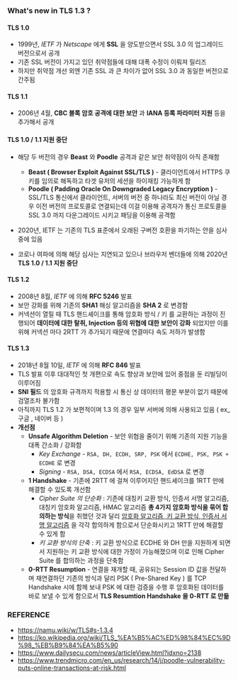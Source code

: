 ### What's new in TLS 1.3 ?



#### TLS 1.0

- 1999년, *IETF* 가 *Netscape* 에게 **SSL** 을 양도받으면서 SSL 3.0 의 업그레이드 버전으로서 공개
- 기존 SSL 버전이 가지고 있던 취약점들에 대해 대폭 수정이 이뤄져 릴리즈
- 하지만 취약점 개선 외엔 기존 SSL 과 큰 차이가 없어 SSL 3.0 과 동일한 버전으로 간주됨



#### TLS 1.1

- 2006년 4월, **CBC 블록 암호 공격에 대한 보안** 과 **IANA 등록 파라미터 지원** 등을 추가해서 공개



#### TLS 1.0 / 1.1 지원 중단

- 해당 두 버전의 경우 **Beast** 와 **Poodle** 공격과 같은 보안 취약점이 아직 존재함
  - **Beast ( Browser Exploit Against SSL/TLS )** - 클라이언트에서 HTTPS 쿠키를 임의로 해독하고 타겟 유저의 세션을 하이재킹 가능하게 함
  - **Poodle ( Padding Oracle On Downgraded Legacy Encryption )** - SSL/TLS 통신에서 클라이언트, 서버의 버전 중 하나라도 최신 버전이 아닐 경우 이전 버전의 프로토콜로 연결되는데 이걸 이용해 공격자가 통신 프로토콜을 SSL 3.0 까지 다운그레이드 시키고 패딩을 이용해 공격함

- 2020년, IETF 는 기존의 TLS 표준에서 오래된 구버전 호환을 파기하는 안을 심사중에 있음
- 코로나 여파에 의해 해당 심사는 지연되고 있으나 브라우저 벤더들에 의해 2020년 **TLS 1.0 / 1.1 지원 중단**



#### TLS 1.2

- 2008년 8월, *IETF* 에 의해 **RFC 5246** 발표
- 보안 강화를 위해 기존의 **SHA1** 해싱 알고리즘을 **SHA 2** 로 변경함
- 커넥션이 열릴 때 TLS 핸드셰이크를 통해 암호화 방식 / 키 를 교환하는 과정이 진행되어 **데이터에 대한 탈취, Injection 등의 위협에 대한 보안이 강화** 되었지만 이를 위해 커넥션 마다 2RTT 가 추가되기 때문에 연결마다 속도 저하가 발생함



#### TLS 1.3

- 2018년 8월 10일, *IETF* 에 의해 **RFC 846** 발표
- TLS 발표 이후 대대적인 첫 개편으로 속도 향상과 보안에 있어 중점을 둔 리빌딩이 이루어짐
- **SNI 필드** 의 암호화 규격까지 적용할 시 통신 상 데이터의 평문 부분이 없기 때문에 검열조차 불가함
- 아직까지 TLS 1.2 가 보편적이며 1.3 의 경우 일부 서버에 의해 사용되고 있음 ( ex_ 구글 , 네이버 등 )
- **개선점**
  - **Unsafe Algorithm Deletion** - 보안 위협을 줄이기 위해 기존의 지원 기능을 대폭 간소화 / 강화함
    - *Key Exchange* - ```RSA, DH, ECDH, SRP, PSK``` 에서 ```ECDHE, PSK, PSK + ECDHE``` 로 변경
    - *Signing* - ```RSA, DSA, ECDSA``` 에서 ```RSA, ECDSA, EdDSA``` 로 변경
  - **1 Handshake** - 기존에 2RTT 에 걸쳐 이루어지던 핸드셰이크를 1RTT 만에 해결할 수 있도록 개선함
    - *Cipher Suite 의 단순화* : 기존에 대칭키 교환 방식, 인증서 서명 알고리즘, 대칭키 암호화 알고리즘, HMAC 알고리즘 **총 4가지 암호화 방식을 묶어 합의하는 방식**을 취했던 것과 달리 <u> 암호화 알고리즘, 키 교환 방식, 인증서 서명 알고리즘</u> 을 각각 합의하게 함으로서 단순화시키고 1RTT 만에 해결할 수 있게 함
    - *키 교환 방식의 단축* : 키 교환 방식으로 ECDHE 와 DH 만을 지원하게 되면서 지원하는 키 교환 방식에 대한 가정이 가능해졌으며 이로 인해 Cipher Suite 를 합의하는 과정을 단축함
  - **0-RTT Resumption** - 연결을 재개할 때, 공유되는 Session ID 값을 전달하며 재연결하던 기존의 방식과 달리 PSK ( Pre-Shared Key ) 를 TCP Handshake 시에 함께 보내 PSK 에 대한 검증을 수행 후 암호화된 데이터를 바로 보낼 수 있게 함으로서 **TLS Resumtion Handshake  을 0-RTT 로 만듦**





### REFERENCE

- https://namu.wiki/w/TLS#s-1.3.4
- https://ko.wikipedia.org/wiki/TLS_%EA%B5%AC%ED%98%84%EC%9D%98_%EB%B9%84%EA%B5%90
- https://www.dailysecu.com/news/articleView.html?idxno=2138
- https://www.trendmicro.com/en_us/research/14/j/poodle-vulnerability-puts-online-transactions-at-risk.html